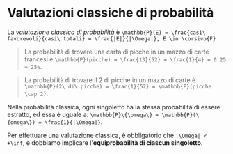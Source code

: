 # Valutazioni classiche di probabilità

La _valutazione classica di probabilità_ è `\mathbb{P}(E) = \frac{casi\ favorevoli}{casi\ totali} = \frac{|E|}{|\Omega|}, E \in \corsivo{F}`

> La probabilità di trovare una carta di picche in un mazzo di carte francesi è `\mathbb{P}(picche) = \frac{13}{52} = \frac{1}{4} = 0.25 = 25%`.

> La probabilità di trovare il 2 di picche in un mazzo di carte è `\mathbb{P}(2\ di\ picche) = \frac{1}{52} = \mathbb{P}(picche \cap 2)`.

Nella probabilità classica, ogni singoletto ha la stessa probabilità di essere estratto, ed essa è uguale a: `\mathbb{P}\{\omega\} = \mathbb{P}(\{omega\}) = \frac{1}{|\Omega|}`.

Per effettuare una valutazione classica, è obbligatorio che `|\Omega| < +\inf`, e dobbiamo implicare l'**equiprobabilità di ciascun singoletto**.